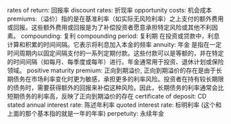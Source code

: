 rates of return: 回报率
discount rates: 折现率
opportunity costs: 机会成本
premiums:（溢价）指的是在基准利率（如实际无风险利率）之上支付的额外费用或回报。这些额外费用或回报是为了补偿投资者愿意承担特定风险或其他不利因素。
compounding: 复利
compounding period: 复利期 在投资或贷款中，利息计算和积累的时间间隔。它表示将利息加入本金的频率
annuity: 年金 是指在一定时间周期内以固定间隔支付的一系列定期付款。这些付款可以是等额的，并在特定的时间间隔（如每月、每季度或每年）进行。年金通常用于投资、退休计划或保险领域。
positive maturity premium: 正向到期溢价, 正向到期溢价的存在是由于长期债务在市场利率变化时更为敏感，承担更多的利率风险。投资者在持有较长期限的债务时，需要获得额外的回报来补偿这种风险。因此，长期债务的利率通常会比短期债务的利率高，反映了正向到期溢价的存在
certificate of deposit: CD 
stated annual interest rate: 陈述年利率
quoted interest rate: 标明利率 (这个和上面的那个基本指的就是一年的年率)
perpetuity: 永续年金